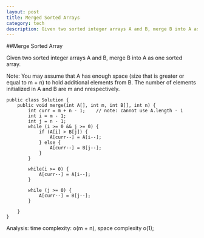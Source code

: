 ```yaml
---
layout: post
title: Merged Sorted Arrays
category: tech
description: Given two sorted integer arrays A and B, merge B into A as one sorted array. 
---
```


##Merge Sorted Array

Given two sorted integer arrays A and B, merge B into A as one sorted array.

Note:
You may assume that A has enough space (size that is greater or equal to m + n) to hold additional elements from B. The number of elements initialized in A and B are m and nrespectively.

    public class Solution {
        public void merge(int A[], int m, int B[], int n) {
            int curr = m + n - 1;    // note: cannot use A.length - 1
            int i = m - 1;
            int j = n - 1;
            while (i >= 0 && j >= 0) {
                if (A[i] > B[j]) {
                    A[curr--] = A[i--];
                } else {
                    A[curr--] = B[j--];
                }
            }
            
            while(i >= 0) {
                A[curr--] = A[i--];
            }
            
            while (j >= 0) {
                A[curr--] = B[j--];
            }
            
        }
    }

Analysis: time complexity: o(m + n), space complexity o(1);